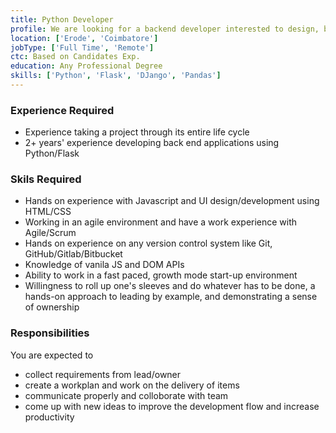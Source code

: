 ```yaml
---
title: Python Developer
profile: We are looking for a backend developer interested to design, build and maintain efficient, reusable, and reliable REST API with capacity to write quality code. Building a product is a highly collaborative effort, and as such, a strong team player with a commitment to perfection is required.
location: ['Erode', 'Coimbatore']
jobType: ['Full Time', 'Remote']
ctc: Based on Candidates Exp.
education: Any Professional Degree
skills: ['Python', 'Flask', 'DJango', 'Pandas']
---
```

### Experience Required
  - Experience taking a project through its entire life cycle
  - 2+ years' experience developing back end applications using Python/Flask

### Skils Required
  - Hands on experience with Javascript and UI design/development using HTML/CSS
  - Working in an agile environment and have a work experience with Agile/Scrum
  - Hands on experience on any version control system like Git, GitHub/Gitlab/Bitbucket
  - Knowledge of vanila JS and DOM APIs
  - Ability to work in a fast paced, growth mode start-up environment
  - Willingness to roll up one's sleeves and do whatever has to be done, a hands-on approach to leading by example, and demonstrating a sense of ownership

### Responsibilities
You are expected to 
  - collect requirements from lead/owner
  - create a workplan and work on the delivery of items
  - communicate properly and colloborate with team
  - come up with new ideas to improve the development flow and increase productivity
